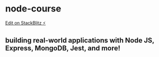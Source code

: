 # node-course

[Edit on StackBlitz ⚡️](https://stackblitz.com/edit/node-54tmqy)

##  building real-world applications with Node JS, Express, MongoDB, Jest, and more!
